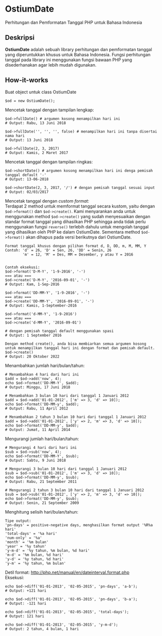 # OstiumDate
Perhitungan dan Pemformatan Tanggal PHP untuk Bahasa Indonesia

## Deskripsi
<strong>OstiumDate</strong> adalah sebuah library perhitungan dan pemformatan tanggal yang diperuntukkan khusus untuk Bahasa Indonesia. Fungsi perhitungan tanggal pada library ini menggunakan fungsi bawaan PHP yang disederhanakan agar lebih mudah digunakan.

## How-it-works
Buat object untuk class OstiumDate<br>
```
$od = new OstiumDate();
```
Mencetak tanggal dengan tampilan lengkap:<br>
```
$od->fullDate() # argumen kosong menampilkan hari ini
# Output: Rabu, 13 Juni 2018

$od->fullDate('', '', '', false) # menampilkan hari ini tanpa disertai nama hari
# Output: 13 Juni 2018

$od->fullDate(2, 3, 2017)
# Output: Kamis, 2 Maret 2017
```

Mencetak tanggal dengan tampilan ringkas:<br>
```
$od->shortDate() # argumen kosong menampilkan hari ini denga pemisah tanggal default '-'
# Output: 13-06-2018

$od->shortDate(2, 3, 2017, '/') # dengan pemisah tanggal sesuai input
# Output: 02/03/2017
```

Mencetak tanggal dengan <i>custom format:</i><br>
Terdapat 2 method untuk memformat tanggal secara kustom, yaitu
dengan `$od->format()` dan `$od->create()`. Kami menyarankan anda untuk 
menggunakan method `$od->create()` yang sudah menyesuaikan dengan standar
format tanggal yang dihasilkan PHP sehingga anda tidak perlu menggunakan
fungsi `reverse()` terlebih dahulu untuk mengolah tanggal yang dihasilkan
oleh PHP ke dalam OstiumDate. Sementara method `$od->format()` akan dihapus pada versi
berikutnya dari OstiumDate.
```
Format tanggal khusus dengan pilihan format d, D, DD, m, M, MM, Y
Contoh: 'd' = 26, 'D' = Sen, 26, 'DD' = Senin, 26
        'm' = 12, 'M' = Des, MM = Desember, y atau Y = 2016


Contoh eksekusi:
$od->format('D-M-Y', '1-9-2016', '-')
=== atau ===
$od->create('D-M-Y', '2016-09-01', '-')
# Output: Kam, 1-Sep-2016

$od->format('DD-MM-Y', '1-9-2016', '-')
=== atau ===
$od->create('DD-MM-Y', '2016-09-01', '-')
# Output: Kamis, 1-September-2016

$od->format('d-MM-Y', '1-9-2016')
=== atau === 
$od->create('d-MM-Y', '2016-09-01') 

# dengan pemisah tanggal default menggunakan spasi
# Output: 1 September 2016

Dengan method create(), anda bisa membiarkan semua argumen kosong
untuk menampilkan tanggal hari ini dengan format dan pemisah default.
$od->create()
# Output: 20 Oktober 2022
```

Menambahkan jumlah hari/bulan/tahun:<br/>
```
# Menambahkan 4 hari dari hari ini
$add = $od->add('now', 4);
echo $od->format('DD-MM-Y', $add);
# Output: Minggu, 17 Juni 2018

# Menambahkan 3 bulan 10 hari dari tanggal 1 Januari 2012
$add = $od->add('01-01-2012', ['m' => 3, 'd' => 10]);
echo $od->format('DD-MM-y', $add);
# Output: Rabu, 11 April 2012

# Menambahkan 2 tahun 3 bulan 10 hari dari tanggal 1 Januari 2012
$add = $od->add('01-01-2012', ['y' => 2, 'm' => 3, 'd' => 10]);
echo $od->format('DD-MM-y', $add);
# Output: Jumat, 11 April 2014
```

Mengurangi jumlah hari/bulan/tahun:<br/>
```
# Mengurangi 4 hari dari hari ini
$sub = $od->sub('now', 4);
echo $od->format('DD-MM-Y', $sub);
# Output: Sabtu, 9 Juni 2018

# Mengurangi 3 bulan 10 hari dari tanggal 1 Januari 2012
$sub = $od->sub('01-01-2012', ['m' => 3, 'd' => 10]);
echo $od->format('DD-MM-y', $sub);
# Output: Rabu, 21 September 2011

# Mengurangi 2 tahun 3 bulan 10 hari dari tanggal 1 Januari 2012
$sub = $od->sub('01-01-2012', ['y' => 2, 'm' => 3, 'd' => 10]);
echo $od->format('DD-MM-y', $sub);
# Output: Senin, 21 September 2009
```

Menghitung selisih hari/bulan/tahun: <br/>
```
Tipe output:
'pn-days' = positive-negative days, menghasilkan format output '%R%a hari'
'total-days' = '%a hari'
'num-only' = '%a'
'month' = '%m bulan'
'year' = '%y tahun'
'y-m-d' = '%y tahun, %m bulan, %d hari'
'm-d' = '%m bulan, %d hari'
'y-d' = '%y tahun, %d hari'
'y-m' = '%y tahun, %m bulan'
```
Detil format: http://php.net/manual/en/dateinterval.format.php <br/>
Eksekusi:<br/>
```
echo $od->diff('01-01-2013', '02-05-2015', 'pn-days', 'a-b');
# Output: +121 hari

echo $od->diff('01-01-2013', '02-05-2015', 'pn-days', 'b-a');
# Output: -121 hari

echo $od->diff('01-01-2013', '02-05-2015', 'total-days');
# Output: 121 hari

echo $od->diff('01-01-2013', '02-05-2015', 'y-m-d');
# Output: 2 tahun, 4 bulan, 1 hari
```
